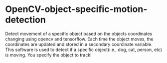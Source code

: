 # OpenCV-object-specific-motion-detection
Detect movement of a specific object based on the objects coordinates changing using opencv and tensorflow. Each time the object moves, the coordinates are updated and stored in a secondary coordinate variable. This software is used to detect if a specific object(i.e., dog, cat, person, etc) is moving. You specify the object to track!
